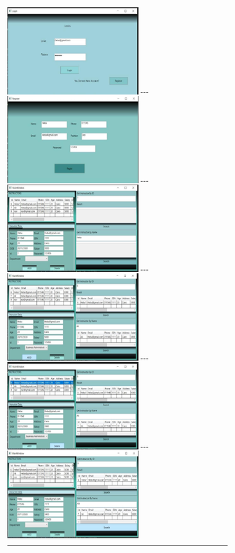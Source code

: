 <img src="img/1.jpeg" alt="Login" width="300" height="200">
---
<img src="img/2.jpeg" alt="Register" width="300" height="200">
---
<img src="img/3.jpeg" alt="Main" width="300" height="200">
---
<img src="img/4.jpeg" alt="Main" width="300" height="200">
---
<img src="img/5.jpeg" alt="Main" width="300" height="200">
---
<img src="img/6.jpeg" alt="Main" width="300" height="200">

---
